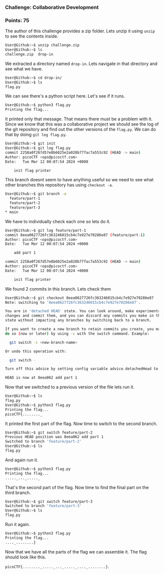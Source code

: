 ### Challenge: Collaborative Development
### Points: 75

The author of this challenge provides a zip folder. Lets unzip it using `unzip` to see the contents inside.
```bash
User@Github:~$ unzip challenge.zip
User@Github:~$ ls
challenge.zip  drop-in
```
We extracted a directory named `drop-in`. Lets navigate in that directory and see what we have.
```bash
User@Github:~$ cd drop-in/
User@Github:~$ ls
flag.py
```
We can see there's a python script here. Let's see if it runs.
```bash
User@Github:~$ python3 flag.py 
Printing the flag...
```
It printed only that message. That means there must be a problem with it. 
Since we know that this was a collaborative project we should see the log of the git repository and find out the other versions of the `flag.py`. We can do that by doing `git log flag.py`.
```bash
User@Github:~$ git init
User@Github:~$ git log flag.py
commit 2258a0f267d57e8b6025e2a020b77fac7a553c92 (HEAD -> main)
Author: picoCTF <ops@picoctf.com>
Date:   Tue Mar 12 00:07:54 2024 +0000

    init flag printer
```
This branch doesnt seem to have anything useful so we need to see what other branches this repository has using `checkout -a`.
```bash
User@Github:~$ git branch -a
  feature/part-1
  feature/part-2
  feature/part-3
* main
```
We have to individually check each one so lets do it.
```bash
User@Github:~$ git log feature/part-1
commit 8eea0627726fc363246015cb4c7e927e70286e87 (feature/part-1)
Author: picoCTF <ops@picoctf.com>
Date:   Tue Mar 12 00:07:54 2024 +0000

    add part 1

commit 2258a0f267d57e8b6025e2a020b77fac7a553c92 (HEAD -> main)
Author: picoCTF <ops@picoctf.com>
Date:   Tue Mar 12 00:07:54 2024 +0000

    init flag printer
```
We found 2 commits in this branch. Lets check them 
```bash
User@Github:~$ git checkout 8eea0627726fc363246015cb4c7e927e70286e87
Note: switching to '8eea0627726fc363246015cb4c7e927e70286e87'.

You are in 'detached HEAD' state. You can look around, make experimental
changes and commit them, and you can discard any commits you make in this
state without impacting any branches by switching back to a branch.

If you want to create a new branch to retain commits you create, you may
do so (now or later) by using -c with the switch command. Example:

  git switch -c <new-branch-name>

Or undo this operation with:

  git switch -

Turn off this advice by setting config variable advice.detachedHead to false

HEAD is now at 8eea062 add part 1
```
Now that we switched to a previous version of the file lets run it.
```bash
User@Github:~$ ls
flag.py
User@Github:~$ python3 flag.py 
Printing the flag...
picoCTF{........_
```
It printed the first part of the flag. Now time to switch to the second branch.
```bash
User@Github:~$ git switch feature/part-2
Previous HEAD position was 8eea062 add part 1
Switched to branch 'feature/part-2'
User@Github:~$ ls
flag.py
```
And again run it.
```bash
User@Github:~$ python3 flag.py 
Printing the flag...
....._..._....._
```
That's the second part of the flag. Now time to find the final part on the third branch.
```bash
User@Github:~$ git switch feature/part-3
Switched to branch 'feature/part-3'
User@Github:~$ ls
flag.py
```
Run it again.
```bash
User@Github:~$ python3 flag.py 
Printing the flag...
...._........}
```
Now that we have all the parts of the flag we can assemble it.
The flag should look like this.

`picoCTF{........_....._..._....._...._........}`.

